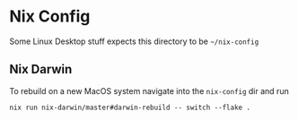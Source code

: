 # Nix Config

Some Linux Desktop stuff expects this directory to be `~/nix-config`

## Nix Darwin 
To rebuild on a new MacOS system navigate into the `nix-config` dir and run 
```
nix run nix-darwin/master#darwin-rebuild -- switch --flake .
```
